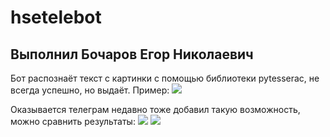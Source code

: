 # hsetelebot

## Выполнил Бочаров Егор Николаевич
Бот распознаёт текст с картинки с помощью библиотеки pytesserac, не всегда успешно, но выдаёт.
Пример:
![](https://i.ibb.co/s2p7b0V/2021-12-14-00-14-54.jpg)

Оказывается телеграм недавно тоже добавил такую возможность, можно сравнить результаты:
![](https://i.ibb.co/qdS0M6J/2021-12-14-00-18-33.jpg)
![](https://i.ibb.co/SQgDL0B/2021-12-14-00-18-38.jpg)
